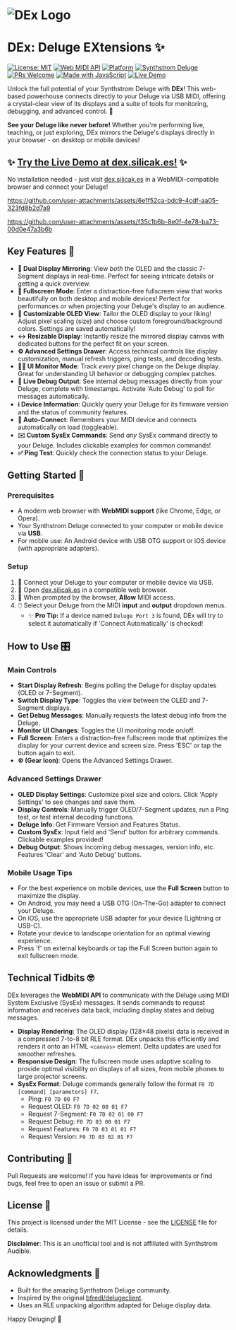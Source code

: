 # ![DEx Logo](https://github.com/user-attachments/assets/f10ef2df-f569-49a0-a20c-0716f2e33579)

# DEx: Deluge EXtensions ✨

[![License: MIT](https://img.shields.io/badge/License-MIT-yellow.svg)](https://opensource.org/licenses/MIT) [![Web MIDI API](https://img.shields.io/badge/Web_MIDI_API-Compatible-green)](https://developer.mozilla.org/en-US/docs/Web/API/Web_MIDI_API) [![Platform](https://img.shields.io/badge/Platform-Web/Mobile-blue)](https://github.com/mikey/delugeclient) [![Synthstrom Deluge](https://img.shields.io/badge/Synthstrom-Deluge-orange)](https://synthstrom.com/product/deluge/) [![PRs Welcome](https://img.shields.io/badge/PRs-welcome-brightgreen.svg)](http://makeapullrequest.com) [![Made with JavaScript](https://img.shields.io/badge/Made_with-JavaScript-F7DF1E?logo=javascript)](https://developer.mozilla.org/en-US/docs/Web/JavaScript) [![Live Demo](https://img.shields.io/badge/Live_Demo-Available-ff69b4)](https://dex.silicak.es)

Unlock the full potential of your Synthstrom Deluge with **DEx**! This web-based powerhouse connects directly to your Deluge via USB MIDI, offering a crystal-clear view of its displays and a suite of tools for monitoring, debugging, and advanced control. 🚀

**See your Deluge like never before!** Whether you're performing live, teaching, or just exploring, DEx mirrors the Deluge's displays directly in your browser - on desktop or mobile devices!

## ✨ [Try the Live Demo at dex.silicak.es!](https://dex.silicak.es) ✨

No installation needed - just visit [dex.silicak.es](https://dex.silicak.es) in a WebMIDI-compatible browser and connect your Deluge!

https://github.com/user-attachments/assets/6e1f52ca-bdc9-4cdf-aa05-323fd8b2d7a9


https://github.com/user-attachments/assets/f35c1b6b-8e0f-4e78-ba73-00d0e47a3b6b


## Key Features 🌟

*   **👀 Dual Display Mirroring**: View *both* the OLED and the classic 7-Segment displays in real-time. Perfect for seeing intricate details or getting a quick overview.
*   **📱 Fullscreen Mode**: Enter a distraction-free fullscreen view that works beautifully on both desktop and mobile devices! Perfect for performances or when projecting your Deluge's display to an audience.
*   **🎨 Customizable OLED View**: Tailor the OLED display to your liking! Adjust pixel scaling (size) and choose custom foreground/background colors. Settings are saved automatically!
*   **↔️ Resizable Display**: Instantly resize the mirrored display canvas with dedicated buttons for the perfect fit on your screen.
*   **⚙️ Advanced Settings Drawer**: Access technical controls like display customization, manual refresh triggers, ping tests, and decoding tests.
*   **🕵️‍♂️ UI Monitor Mode**: Track *every* pixel change on the Deluge display. Great for understanding UI behavior or debugging complex patches.
*   **🐛 Live Debug Output**: See internal debug messages directly from your Deluge, complete with timestamps. Activate 'Auto Debug' to poll for messages automatically.
*   **ℹ️ Device Information**: Quickly query your Deluge for its firmware version and the status of community features.
*   **🔌 Auto-Connect**: Remembers your MIDI device and connects automatically on load (toggleable).
*   **✉️ Custom SysEx Commands**: Send *any* SysEx command directly to your Deluge. Includes clickable examples for common commands!
*   **✅ Ping Test**: Quickly check the connection status to your Deluge.

## Getting Started 🚀

### Prerequisites

*   A modern web browser with **WebMIDI support** (like Chrome, Edge, or Opera).
*   Your Synthstrom Deluge connected to your computer or mobile device via **USB**.
*   For mobile use: An Android device with USB OTG support or iOS device (with appropriate adapters).

### Setup

1.  🔌 Connect your Deluge to your computer or mobile device via USB.
2.  📂 Open [dex.silicak.es](https://dex.silicak.es) in a compatible web browser.
3.  🔐 When prompted by the browser, **Allow** MIDI access.
4.  🖱️ Select your Deluge from the MIDI **input** and **output** dropdown menus.
    *   ✨ **Pro Tip:** If a device named `Deluge Port 3` is found, DEx will try to select it automatically if 'Connect Automatically' is checked!

## How to Use 🎛️

### Main Controls

*   **Start Display Refresh**: Begins polling the Deluge for display updates (OLED or 7-Segment).
*   **Switch Display Type**: Toggles the view between the OLED and 7-Segment displays.
*   **Get Debug Messages**: Manually requests the latest debug info from the Deluge.
*   **Monitor UI Changes**: Toggles the UI monitoring mode on/off.
*   **Full Screen**: Enters a distraction-free fullscreen mode that optimizes the display for your current device and screen size. Press 'ESC' or tap the button again to exit.
*   **⚙️ (Gear Icon)**: Opens the Advanced Settings Drawer.

### Advanced Settings Drawer

*   **OLED Display Settings**: Customize pixel size and colors. Click 'Apply Settings' to see changes and save them.
*   **Display Controls**: Manually trigger OLED/7-Segment updates, run a Ping test, or test internal decoding functions.
*   **Deluge Info**: Get Firmware Version and Features Status.
*   **Custom SysEx**: Input field and 'Send' button for arbitrary commands. Clickable examples provided!
*   **Debug Output**: Shows incoming debug messages, version info, etc. Features 'Clear' and 'Auto Debug' buttons.

### Mobile Usage Tips

*   For the best experience on mobile devices, use the **Full Screen** button to maximize the display.
*   On Android, you may need a USB OTG (On-The-Go) adapter to connect your Deluge.
*   On iOS, use the appropriate USB adapter for your device (Lightning or USB-C).
*   Rotate your device to landscape orientation for an optimal viewing experience.
*   Press 'f' on external keyboards or tap the Full Screen button again to exit fullscreen mode.

## Technical Tidbits 🤓

DEx leverages the **WebMIDI API** to communicate with the Deluge using MIDI System Exclusive (SysEx) messages. It sends commands to request information and receives data back, including display states and debug messages.

*   **Display Rendering**: The OLED display (128×48 pixels) data is received in a compressed 7-to-8 bit RLE format. DEx unpacks this efficiently and renders it onto an HTML `<canvas>` element. Delta updates are used for smoother refreshes.
*   **Responsive Design**: The fullscreen mode uses adaptive scaling to provide optimal visibility on displays of all sizes, from mobile phones to large projector screens.
*   **SysEx Format**: Deluge commands generally follow the format `F0 7D [command] [parameters] F7`.
    *   Ping: `F0 7D 00 F7`
    *   Request OLED: `F0 7D 02 00 01 F7`
    *   Request 7-Segment: `F0 7D 02 01 00 F7`
    *   Request Debug: `F0 7D 03 00 01 F7`
    *   Request Features: `F0 7D 03 01 01 F7`
    *   Request Version: `F0 7D 03 02 01 F7`

## Contributing 🤝

Pull Requests are welcome! If you have ideas for improvements or find bugs, feel free to open an issue or submit a PR.

## License 📜

This project is licensed under the MIT License - see the [LICENSE](LICENSE) file for details.

**Disclaimer**: This is an unofficial tool and is not affiliated with Synthstrom Audible.

## Acknowledgments 🙏

*   Built for the amazing Synthstrom Deluge community.
*   Inspired by the original [bfredl/delugeclient](https://github.com/bfredl/delugeclient).
*   Uses an RLE unpacking algorithm adapted for Deluge display data.

Happy Deluging! 🎉
